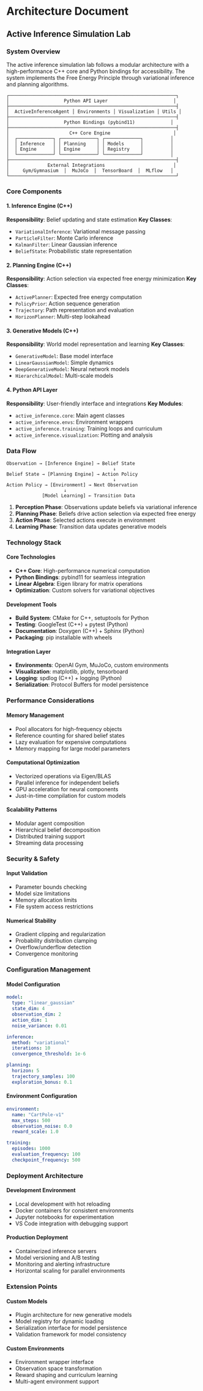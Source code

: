 # Architecture Document
## Active Inference Simulation Lab

### System Overview
The active inference simulation lab follows a modular architecture with a high-performance C++ core and Python bindings for accessibility. The system implements the Free Energy Principle through variational inference and planning algorithms.

```
┌─────────────────────────────────────────────────────────────┐
│                    Python API Layer                        │
├─────────────────────────────────────────────────────────────┤
│  ActiveInferenceAgent │ Environments │ Visualization │ Utils │
├─────────────────────────────────────────────────────────────┤
│                    Python Bindings (pybind11)             │
├─────────────────────────────────────────────────────────────┤
│                      C++ Core Engine                       │
│  ┌─────────────┐ ┌─────────────┐ ┌─────────────┐          │
│  │ Inference   │ │ Planning    │ │ Models      │          │
│  │ Engine      │ │ Engine      │ │ Registry    │          │
│  └─────────────┘ └─────────────┘ └─────────────┘          │
├─────────────────────────────────────────────────────────────┤
│              External Integrations                         │
│     Gym/Gymnasium  │  MuJoCo  │  TensorBoard  │  MLflow   │
└─────────────────────────────────────────────────────────────┘
```

### Core Components

#### 1. Inference Engine (C++)
**Responsibility**: Belief updating and state estimation
**Key Classes**:
- `VariationalInference`: Variational message passing
- `ParticleFilter`: Monte Carlo inference
- `KalmanFilter`: Linear Gaussian inference
- `BeliefState`: Probabilistic state representation

#### 2. Planning Engine (C++)
**Responsibility**: Action selection via expected free energy minimization
**Key Classes**:
- `ActivePlanner`: Expected free energy computation
- `PolicyPrior`: Action sequence generation
- `Trajectory`: Path representation and evaluation
- `HorizonPlanner`: Multi-step lookahead

#### 3. Generative Models (C++)
**Responsibility**: World model representation and learning
**Key Classes**:
- `GenerativeModel`: Base model interface
- `LinearGaussianModel`: Simple dynamics
- `DeepGenerativeModel`: Neural network models
- `HierarchicalModel`: Multi-scale models

#### 4. Python API Layer
**Responsibility**: User-friendly interface and integrations
**Key Modules**:
- `active_inference.core`: Main agent classes
- `active_inference.envs`: Environment wrappers
- `active_inference.training`: Training loops and curriculum
- `active_inference.visualization`: Plotting and analysis

### Data Flow

```
Observation → [Inference Engine] → Belief State
                                       ↓
Belief State → [Planning Engine] → Action Policy
                                       ↓
Action Policy → [Environment] → Next Observation
                     ↓
             [Model Learning] ← Transition Data
```

1. **Perception Phase**: Observations update beliefs via variational inference
2. **Planning Phase**: Beliefs drive action selection via expected free energy
3. **Action Phase**: Selected actions execute in environment
4. **Learning Phase**: Transition data updates generative models

### Technology Stack

#### Core Technologies
- **C++ Core**: High-performance numerical computation
- **Python Bindings**: pybind11 for seamless integration
- **Linear Algebra**: Eigen library for matrix operations
- **Optimization**: Custom solvers for variational objectives

#### Development Tools
- **Build System**: CMake for C++, setuptools for Python
- **Testing**: GoogleTest (C++) + pytest (Python)
- **Documentation**: Doxygen (C++) + Sphinx (Python)
- **Packaging**: pip installable with wheels

#### Integration Layer
- **Environments**: OpenAI Gym, MuJoCo, custom environments
- **Visualization**: matplotlib, plotly, tensorboard
- **Logging**: spdlog (C++) + logging (Python)
- **Serialization**: Protocol Buffers for model persistence

### Performance Considerations

#### Memory Management
- Pool allocators for high-frequency objects
- Reference counting for shared belief states
- Lazy evaluation for expensive computations
- Memory mapping for large model parameters

#### Computational Optimization
- Vectorized operations via Eigen/BLAS
- Parallel inference for independent beliefs
- GPU acceleration for neural components
- Just-in-time compilation for custom models

#### Scalability Patterns
- Modular agent composition
- Hierarchical belief decomposition
- Distributed training support
- Streaming data processing

### Security & Safety

#### Input Validation
- Parameter bounds checking
- Model size limitations
- Memory allocation limits
- File system access restrictions

#### Numerical Stability
- Gradient clipping and regularization
- Probability distribution clamping
- Overflow/underflow detection
- Convergence monitoring

### Configuration Management

#### Model Configuration
```yaml
model:
  type: "linear_gaussian"
  state_dim: 4
  observation_dim: 2
  action_dim: 1
  noise_variance: 0.01

inference:
  method: "variational"
  iterations: 10
  convergence_threshold: 1e-6

planning:
  horizon: 5
  trajectory_samples: 100
  exploration_bonus: 0.1
```

#### Environment Configuration
```yaml
environment:
  name: "CartPole-v1"
  max_steps: 500
  observation_noise: 0.0
  reward_scale: 1.0

training:
  episodes: 1000
  evaluation_frequency: 100
  checkpoint_frequency: 500
```

### Deployment Architecture

#### Development Environment
- Local development with hot reloading
- Docker containers for consistent environments
- Jupyter notebooks for experimentation
- VS Code integration with debugging support

#### Production Deployment
- Containerized inference servers
- Model versioning and A/B testing
- Monitoring and alerting infrastructure
- Horizontal scaling for parallel environments

### Extension Points

#### Custom Models
- Plugin architecture for new generative models
- Model registry for dynamic loading
- Serialization interface for model persistence
- Validation framework for model consistency

#### Custom Environments
- Environment wrapper interface
- Observation space transformation
- Reward shaping and curriculum learning
- Multi-agent environment support